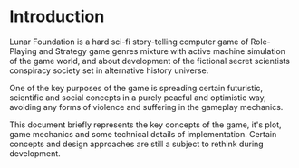 # Introduction

Lunar Foundation is a hard sci-fi story-telling computer game of Role-Playing and Strategy game genres mixture with active machine simulation of the game world, and about development of the fictional secret scientists conspiracy society set in alternative history universe.

One of the key purposes of the game is spreading certain futuristic, scientific and social concepts in a purely peacful and optimistic way, avoiding any forms of violence and suffering in the gameplay mechanics.

This document briefly represents the key concepts of the game, it's plot, game mechanics and some technical details of implementation. Certain concepts and design approaches are still a subject to rethink during development.
